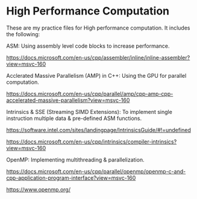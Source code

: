 # High Performance Computation

These are my practice files for High performance computation.
It includes the following:

ASM: Using assembly level code blocks to increase performance.

https://docs.microsoft.com/en-us/cpp/assembler/inline/inline-assembler?view=msvc-160



Acclerated Massive Parallelism (AMP) in C++: Using the GPU for parallel computation.

https://docs.microsoft.com/en-us/cpp/parallel/amp/cpp-amp-cpp-accelerated-massive-parallelism?view=msvc-160



Intrinsics & SSE (Streaming SIMD Extensions): To implement single instruction multiple data & pre-defined ASM functions.

https://software.intel.com/sites/landingpage/IntrinsicsGuide/#!=undefined

https://docs.microsoft.com/en-us/cpp/intrinsics/compiler-intrinsics?view=msvc-160



OpenMP: Implementing multithreading & parallelization.

https://docs.microsoft.com/en-us/cpp/parallel/openmp/openmp-c-and-cpp-application-program-interface?view=msvc-160

https://www.openmp.org/